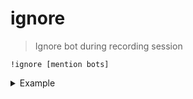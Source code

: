 # ignore
> Ignore bot during recording session

```
!ignore [mention bots]
```
<details>
  <summary>Example</summary>

  ```
  !save @bot1 @bot2
  ```
</details>
